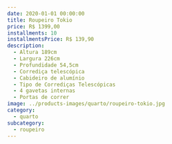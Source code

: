 ```yaml
---
date: 2020-01-01 00:00:00
title: Roupeiro Tokio
price: R$ 1399,00
installments: 10
installmentsPrice: R$ 139,90
description:
  - Altura 189cm
  - Largura 226cm
  - Profundidade 54,5cm
  - Corrediça telescópica
  - Cabideiro de alumínio
  - Tipo de Corrediças Telescópicas
  - 4 gavetas internas
  - Portas de correr
image: ../products-images/quarto/roupeiro-tokio.jpg
category:
  - quarto
subcategory:
  - roupeiro
---
```

